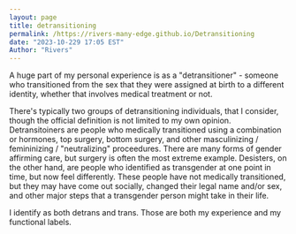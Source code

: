 ```yaml
---
layout: page
title: detransitioning
permalink: /https://rivers-many-edge.github.io/Detransitioning
date: "2023-10-229 17:05 EST"
Author: "Rivers"
---
```



A huge part of my personal experience is as a "detransitioner" - someone who transitioned from the sex that they were assigned at birth to a different identity, whether that involves medical treatment or not.

There's typically two groups of detransitioning individuals, that I consider, though the official definition is not limited to my own opinion. Detransitoiners are people who medically transitioned using a combination or hormones, top surgery, bottom surgery, and other masculinizing / femininizing / "neutralizing" proceedures. There are many forms of gender affirming care, but surgery is often the most extreme example. Desisters, on the other hand, are people who identified as transgender at one point in time, but now feel differently. These people have not medically transitioned, but they may have come out socially, changed their legal name and/or sex, and other major steps that a transgender person might take in their life.

I identify as both detrans and trans. Those are both my experience and my functional labels.
